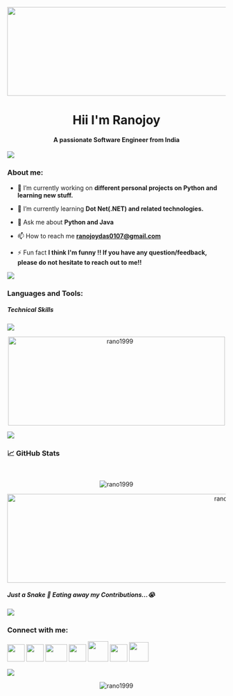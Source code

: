 <p align="center"><img src="https://thumbs.gfycat.com/KindDistortedIrrawaddydolphin-size_restricted.gif" height="205" width="2000"/></p>
<h1 align="center">Hii I'm Ranojoy</h1>
<h4 align="center">A passionate Software Engineer from India</h4>

<a href="https://www.youtube.com/watch?v=dQw4w9WgXcQ"><img src="https://user-images.githubusercontent.com/73097560/115834477-dbab4500-a447-11eb-908a-139a6edaec5c.gif"></a>

<h3 align="left">About me:</h3>

- 🔭 I’m currently working on **different personal projects on Python and learning new stuff.**

- 🌱 I’m currently learning **Dot Net(.NET) and related technologies.**

- 💬 Ask me about **Python and Java**

- 📫 How to reach me **ranojoydas0107@gmail.com**

- ⚡ Fun fact **I think I'm funny !! If you have any question/feedback, please do not hesitate to reach out to me!!**

<a href="https://www.youtube.com/watch?v=dQw4w9WgXcQ"><img src="https://user-images.githubusercontent.com/73097560/115834477-dbab4500-a447-11eb-908a-139a6edaec5c.gif" ></a>
</br>
</p>
<h3 align="left">Languages and Tools:</h5>
<h5>Technical Skills</h6>

<p align="left">
  <a href="https://skillicons.dev">
    <img src="https://skillicons.dev/icons?i=c,cpp,cs,java,py,js,html,css,dotnet,mysql,sqlite,git,github,vscode,visualstudio," />
  </a>
</p>

<p align="center"> <img src="https://github-readme-stats.vercel.app/api/top-langs?username=rano1999&show_icons=true&locale=en&layout=compact" alt="rano1999" height="205" width="500"/></p>

<a href="https://www.youtube.com/watch?v=dQw4w9WgXcQ"><img src="https://user-images.githubusercontent.com/73097560/115834477-dbab4500-a447-11eb-908a-139a6edaec5c.gif"></a>

  
<h3>📈 GitHub Stats</h3>
</br>
<p align="center"><img src="https://github-readme-streak-stats.herokuapp.com/?user=rano1999&theme=algolia" alt="rano1999"  alt="Thelalitagarwal"  /></p>
<p align="center"><img src="https://github-readme-stats.vercel.app/api?username=rano1999&show_icons=true&theme=algolia" alt="rano1999" height="205" width="1000"/>
<h5>Just a Snake 🐍 Eating away my Contributions...😭</h5>

  
<a href="https://www.youtube.com/watch?v=dQw4w9WgXcQ"><img src="https://user-images.githubusercontent.com/73097560/115834477-dbab4500-a447-11eb-908a-139a6edaec5c.gif"></a>
 
<h3 align="left">Connect with me:</h3>

<a href="https://www.facebook.com/ranojoy.das.33" target="_blank"><img src="https://www.edigitalagency.com.au/wp-content/uploads/Facebook-logo-blue-circle-large-transparent-png.png" height="40" width="40"/></a>&nbsp;<a href="https://www.instagram.com/the._crazy_soul/?igshid=MzNlNGNkZWQ4Mg%3D%3D" target="_blank"><img src="https://png.pngtree.com/png-vector/20221018/ourmid/pngtree-instagram-icon-png-image_6315974.png" height="40" width="40"/></a>&nbsp;<a href="https://www.youtube.com/@rano5890" target="_blank"><img src="https://www.freepnglogos.com/uploads/youtube-play-red-logo-png-transparent-background-6.png" height="40" width="50"/></a>&nbsp;<a href="https://www.linkedin.com/in/ranojoy-das-6538371a0" target="_blank"><img src="https://freelogopng.com/images/all_img/1656996409linkedin-symbol.png" height="40" width="40"/></a>&nbsp;<a href="https://github.com/Rano1999" target="_blank"><img src="https://img.icons8.com/?size=512&id=AZOZNnY73haj&format=png" height="47" width="47"/></a>&nbsp;<a href="https://auth.geeksforgeeks.org/user/rano1999/practice" target="_blank"><img src="https://encrypted-tbn0.gstatic.com/images?q=tbn:ANd9GcQqvFVpivQkBMns3rV68nBe2xMaJaD9pStMOfdtBDRkEYH-Sy3Nns__vsVt-nM1c5KxiuM&usqp=CAU" height="40" width="40"/></a>&nbsp;<a href="https://www.leetcode.com/rano1999" target="_blank"><img src="https://upload.wikimedia.org/wikipedia/commons/1/19/LeetCode_logo_black.png" height="45" width="45"/></a>
  

<a href="https://www.youtube.com/watch?v=dQw4w9WgXcQ"><img src="https://user-images.githubusercontent.com/73097560/115834477-dbab4500-a447-11eb-908a-139a6edaec5c.gif"></a>
  
<p align="center"> <img src="https://komarev.com/ghpvc/?username=rano1999&label=Profile%20views&color=0e75b6&style=flat" alt="rano1999" /> </p>



